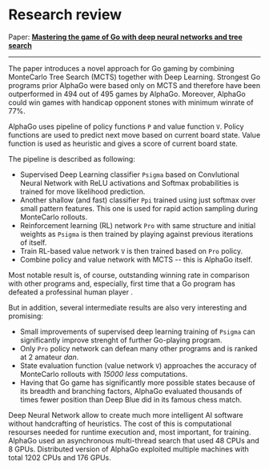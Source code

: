 # Research review

Paper: [**Mastering the game of Go with deep neural networks and tree search**](https://storage.googleapis.com/deepmind-media/alphago/AlphaGoNaturePaper.pdf)

---

The paper introduces a novel approach for Go gaming by combining MonteCarlo Tree Search (MCTS) together with Deep Learning.
Strongest Go programs prior AlphaGo were based only on MCTS and therefore have been outperformed in 494 out of 495 games by AlphaGo.
Moreover, AlphaGo could win games with handicap opponent stones with minimum winrate of 77%.

AlphaGo uses pipeline of policy functions `P` and value function `V`.
Policy functions are used to predict next move based on current board state.
Value function is used as heuristic and gives a score of current board state.

The pipeline is described as following:
* Supervised Deep Learning classifier `Psigma` based on Convlutional Neural Network with ReLU activations and Softmax probabilities
  is trained for move likelihood prediction.
* Another shallow (and fast) classifier `Ppi` trained using just softmax over small pattern features.
  This one is used for rapid action sampling during MonteCarlo rollouts.
* Reinforcement learning (RL) network `Pro` with same structure and initial weights as `Psigma` is then trained by playing against previous iterations of itself.
* Train RL-based value network `V` is then trained based on `Pro` policy.
* Combine policy and value network with MCTS -- this is AlphaGo itself.

Most notable result is, of course, outstanding winning rate in comparison with other programs and, especially,
first time that a Go program has defeated a professinal human player                  .

But in addition, several intermediate results are also very interesting and promising:
* Small improvements of supervised deep learning training of `Psigma` can significantly improve strenght of further Go-playing program.
* Only `Pro` policy network can defean many other programs and is ranked at 2 amateur *dan*.
* State evaluation function (value network `V`) approaches the accuracy of MonteCarlo rollouts with *15000 less* computations.
* Having that Go game has significantly more possible states because of its breadth and branching factors, AlphaGo evaluated
  thousands of times fewer position than Deep Blue did in its famous chess match.

Deep Neural Network allow to create much more intelligent AI software without handcrafting of heuristics.
The cost of this is computational resourses needed for runtime execution and, most important, for training.
AlphaGo used an asynchronous multi-thread search that used 48 CPUs and 8 GPUs.
Distributed version of AlphaGo exploited multiple machines with total 1202 CPUs and 176 GPUs.
